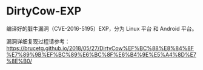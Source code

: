 # DirtyCow-EXP
编译好的脏牛漏洞（CVE-2016-5195）EXP，分为 Linux 平台 和 Android 平台。

漏洞详细复现过程请参考：  https://brucetg.github.io/2018/05/27/DirtyCow%EF%BC%88%E8%84%8F%E7%89%9B%EF%BC%89%E6%BC%8F%E6%B4%9E%E5%A4%8D%E7%8E%B0/
